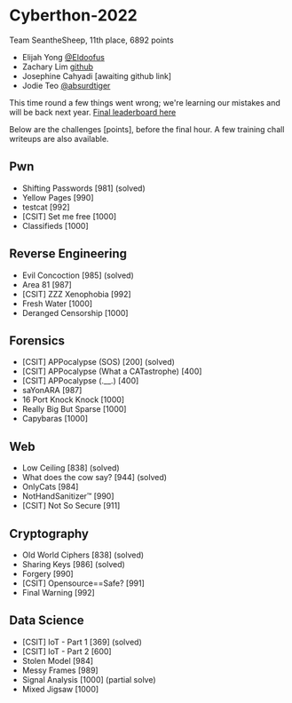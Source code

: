 # Cyberthon-2022
Team SeantheSheep, 11th place, 6892 points
- Elijah Yong [@Eldoofus](https://github.com/Eldoofus)
- Zachary Lim [github](https://github.com/zacharyunderscorelim)
- Josephine Cahyadi [awaiting github link]
- Jodie Teo [@absurdtiger](https://github.com/absurdtiger)

This time round a few things went wrong; we're learning our mistakes and will be back next year. [Final leaderboard here](./Screenshot_2022-05-07_at_16-16-50_Cyberthon.png)

Below are the challenges [points], before the final hour. A few training chall writeups are also available.

Pwn
---
- Shifting Passwords [981] (solved)
- Yellow Pages [990]
- testcat [992]
- [CSIT] Set me free [1000]
- Classifieds [1000]

Reverse Engineering
---
- Evil Concoction [985] (solved)
- Area 81 [987]
- [CSIT] ZZZ Xenophobia [992]
- Fresh Water [1000]
- Deranged Censorship [1000]

Forensics
---
- [CSIT] APPocalypse (SOS) [200] (solved)
- [CSIT] APPocalypse (What a CATastrophe) [400]
- [CSIT] APPocalypse (.\_\_.) [400]
- saYonARA [987]
- 16 Port Knock Knock [1000]
- Really Big But Sparse [1000]
- Capybaras [1000]

Web 
---
- Low Ceiling [838] (solved)
- What does the cow say? [944] (solved)
- OnlyCats [984]
- NotHandSanitizer™ [990] 
- [CSIT] Not So Secure [911]

Cryptography
---
- Old World Ciphers [838] (solved)
- Sharing Keys [986] (solved)
- Forgery [990]
- [CSIT] Opensource==Safe? [991] 
- Final Warning [992]

Data Science 
---
- [CSIT] IoT - Part 1 [369] (solved)
- [CSIT] IoT - Part 2 [600] 
- Stolen Model [984]
- Messy Frames [989]
- Signal Analysis [1000] (partial solve)
- Mixed Jigsaw [1000]
